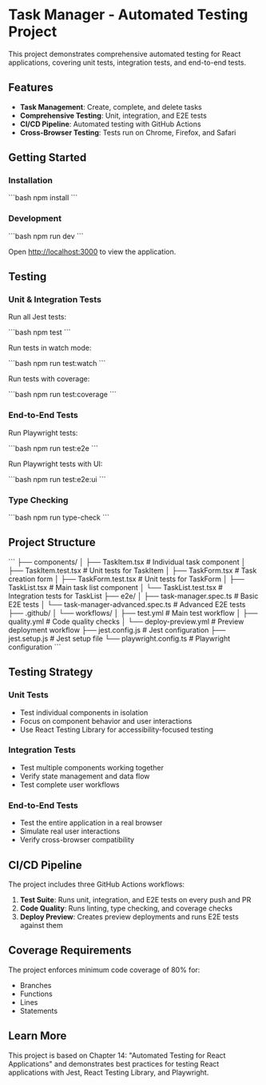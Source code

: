# Task Manager - Automated Testing Project

This project demonstrates comprehensive automated testing for React applications, covering unit tests, integration tests, and end-to-end tests.

## Features

- **Task Management**: Create, complete, and delete tasks
- **Comprehensive Testing**: Unit, integration, and E2E tests
- **CI/CD Pipeline**: Automated testing with GitHub Actions
- **Cross-Browser Testing**: Tests run on Chrome, Firefox, and Safari

## Getting Started

### Installation

\`\`\`bash
npm install
\`\`\`

### Development

\`\`\`bash
npm run dev
\`\`\`

Open [http://localhost:3000](http://localhost:3000) to view the application.

## Testing

### Unit & Integration Tests

Run all Jest tests:

\`\`\`bash
npm test
\`\`\`

Run tests in watch mode:

\`\`\`bash
npm run test:watch
\`\`\`

Run tests with coverage:

\`\`\`bash
npm run test:coverage
\`\`\`

### End-to-End Tests

Run Playwright tests:

\`\`\`bash
npm run test:e2e
\`\`\`

Run Playwright tests with UI:

\`\`\`bash
npm run test:e2e:ui
\`\`\`

### Type Checking

\`\`\`bash
npm run type-check
\`\`\`

## Project Structure

\`\`\`
├── components/
│   ├── TaskItem.tsx          # Individual task component
│   ├── TaskItem.test.tsx     # Unit tests for TaskItem
│   ├── TaskForm.tsx          # Task creation form
│   ├── TaskForm.test.tsx     # Unit tests for TaskForm
│   ├── TaskList.tsx          # Main task list component
│   └── TaskList.test.tsx     # Integration tests for TaskList
├── e2e/
│   ├── task-manager.spec.ts          # Basic E2E tests
│   └── task-manager-advanced.spec.ts # Advanced E2E tests
├── .github/
│   └── workflows/
│       ├── test.yml           # Main test workflow
│       ├── quality.yml        # Code quality checks
│       └── deploy-preview.yml # Preview deployment workflow
├── jest.config.js             # Jest configuration
├── jest.setup.js              # Jest setup file
└── playwright.config.ts       # Playwright configuration
\`\`\`

## Testing Strategy

### Unit Tests
- Test individual components in isolation
- Focus on component behavior and user interactions
- Use React Testing Library for accessibility-focused testing

### Integration Tests
- Test multiple components working together
- Verify state management and data flow
- Test complete user workflows

### End-to-End Tests
- Test the entire application in a real browser
- Simulate real user interactions
- Verify cross-browser compatibility

## CI/CD Pipeline

The project includes three GitHub Actions workflows:

1. **Test Suite**: Runs unit, integration, and E2E tests on every push and PR
2. **Code Quality**: Runs linting, type checking, and coverage checks
3. **Deploy Preview**: Creates preview deployments and runs E2E tests against them

## Coverage Requirements

The project enforces minimum code coverage of 80% for:
- Branches
- Functions
- Lines
- Statements

## Learn More

This project is based on Chapter 14: "Automated Testing for React Applications" and demonstrates best practices for testing React applications with Jest, React Testing Library, and Playwright.
